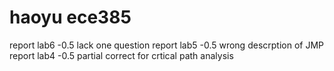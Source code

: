 # haoyu ece385
report lab6 -0.5 lack one question 
report lab5 -0.5 wrong descrption of JMP
report lab4 -0.5 partial correct for crtical path analysis
